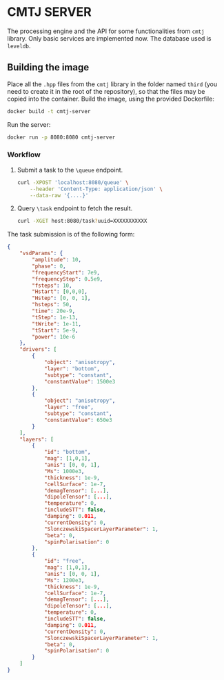 # CMTJ SERVER

The processing engine and the API for some functionalities from `cmtj` library.
Only basic services are implemented now.
The database used is `leveldb`.
## Building the image
Place all the `.hpp` files from the `cmtj` library in the folder named `third` (you need to create it in the root of the repository), so that the files may be copied into the container. 
Build the image, using the provided Dockerfile:
```bash 
docker build -t cmtj-server
```
Run the server:
```bash
docker run -p 8080:8080 cmtj-server
```
### Workflow

1. Submit a task to the `\queue` endpoint.
    ```bash
    curl -XPOST 'localhost:8080/queue' \
        --header 'Content-Type: application/json' \
        --data-raw '{....}'
    ```
2. Query `\task` endpoint to fetch the result. 
    ```bash
    curl -XGET host:8080/task?uuid=XXXXXXXXXXX
    ```
The task submission is of the following form:  
```json
{
    "vsdParams": {
        "amplitude": 10,
        "phase": 0,
        "frequencyStart": 7e9,
        "frequencyStep": 0.5e9,
        "fsteps": 10,
        "Hstart": [0,0,0],
        "Hstep": [0, 0, 1],
        "hsteps": 50,
        "time": 20e-9,
        "tStep": 1e-13,
        "tWrite": 1e-11,
        "tStart": 5e-9,
        "power": 10e-6
    },
    "drivers": [
        {
            "object": "anisotropy",
            "layer": "bottom",
            "subtype": "constant",
            "constantValue": 1500e3
        },
        {
            "object": "anisotropy",
            "layer": "free",
            "subtype": "constant",
            "constantValue": 650e3
        }
    ],
    "layers": [
        {
            "id": "bottom",
            "mag": [1,0,1],
            "anis": [0, 0, 1],
            "Ms": 1000e3,
            "thickness": 1e-9,
            "cellSurface": 1e-7,
            "demagTensor": [...],
            "dipoleTensor": [...],
            "temperature": 0,
            "includeSTT": false,
            "damping": 0.011,
            "currentDensity": 0,
            "SlonczewskiSpacerLayerParameter": 1,
            "beta": 0,
            "spinPolarisation": 0
        },
        {
            "id": "free",
            "mag": [1,0,1],
            "anis": [0, 0, 1],
            "Ms": 1200e3,
            "thickness": 1e-9,
            "cellSurface": 1e-7,
            "demagTensor": [...],
            "dipoleTensor": [...],
            "temperature": 0,
            "includeSTT": false,
            "damping": 0.011,
            "currentDensity": 0,
            "SlonczewskiSpacerLayerParameter": 1,
            "beta": 0,
            "spinPolarisation": 0
        }
    ]
}
```
